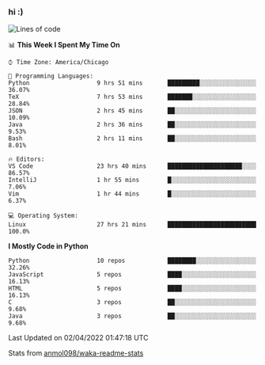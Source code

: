 ### hi :)

<!--START_SECTION:waka-->
![Lines of code](https://img.shields.io/badge/From%20Hello%20World%20I%27ve%20Written-505%20Thousand%20lines%20of%20code-blue)

📊 **This Week I Spent My Time On** 

```text
⌚︎ Time Zone: America/Chicago

💬 Programming Languages: 
Python                   9 hrs 51 mins       █████████░░░░░░░░░░░░░░░░   36.07% 
TeX                      7 hrs 53 mins       ███████░░░░░░░░░░░░░░░░░░   28.84% 
JSON                     2 hrs 45 mins       ██░░░░░░░░░░░░░░░░░░░░░░░   10.09% 
Java                     2 hrs 36 mins       ██░░░░░░░░░░░░░░░░░░░░░░░   9.53% 
Bash                     2 hrs 11 mins       ██░░░░░░░░░░░░░░░░░░░░░░░   8.01%

🔥 Editors: 
VS Code                  23 hrs 40 mins      █████████████████████░░░░   86.57% 
IntelliJ                 1 hr 55 mins        █░░░░░░░░░░░░░░░░░░░░░░░░   7.06% 
Vim                      1 hr 44 mins        █░░░░░░░░░░░░░░░░░░░░░░░░   6.37%

💻 Operating System: 
Linux                    27 hrs 21 mins      █████████████████████████   100.0%

```

**I Mostly Code in Python** 

```text
Python                   10 repos            ████████░░░░░░░░░░░░░░░░░   32.26% 
JavaScript               5 repos             ████░░░░░░░░░░░░░░░░░░░░░   16.13% 
HTML                     5 repos             ████░░░░░░░░░░░░░░░░░░░░░   16.13% 
C                        3 repos             ██░░░░░░░░░░░░░░░░░░░░░░░   9.68% 
Java                     3 repos             ██░░░░░░░░░░░░░░░░░░░░░░░   9.68%

```



 Last Updated on 02/04/2022 01:47:18 UTC
<!--END_SECTION:waka-->

Stats from [anmol098/waka-readme-stats](https://github.com/anmol098/waka-readme-stats)